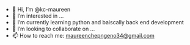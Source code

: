 - 👋 Hi, I’m @kc-maureen
- 👀 I’m interested in ...
- 🌱 I’m currently learning python and baiscally back end development
- 💞️ I’m looking to collaborate on ...
- 📫 How to reach me: maureenchepngeno34@gmail.com

<!---
kc-maureen/kc-maureen is a ✨ special ✨ repository because its `README.md` (this file) appears on your GitHub profile.
You can click the Preview link to take a look at your changes.
--->

